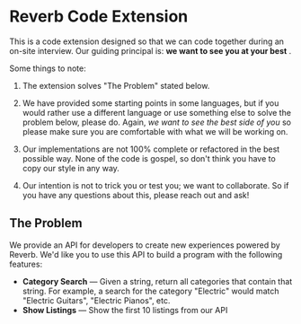 # Reverb Code Extension

This is a code extension designed so that we can code together during an on-site interview. Our guiding principal is: **we want to see you at your best** .

Some things to note:

1. The extension solves "The Problem" stated below.

2. We have provided some starting points in some languages, but if you would rather use a different language or use something else to solve the problem below, please do. Again, _we want to see the best side of you_ so please make sure you are comfortable with what we will be working on.

3. Our implementations are not 100% complete or refactored in the best possible way. None of the code is gospel, so don't think you have to copy our style in any way.

4. Our intention is not to trick you or test you; we want to collaborate. So if you have any questions about this, please reach out and ask!

## The Problem
We provide an API for developers to create new experiences powered by Reverb. We'd like you to use this API to build a program with the following features:

- **Category Search** — Given a string, return all categories that contain that string. For example, a search for the category "Electric" would match "Electric Guitars", "Electric Pianos", etc.
- **Show Listings** — Show the first 10 listings from our API
